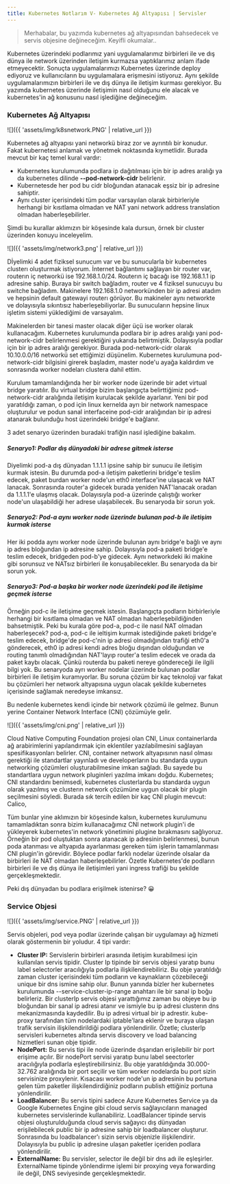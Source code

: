 ```yaml
---
title: Kubernetes Notlarım V- Kubernetes Ağ Altyapısı | Servisler
---
```


> Merhabalar, bu yazımda kubernetes ağ altyapısından bahsedecek ve servis objesine değineceğim. Keyifli okumalar..

Kubernetes üzerindeki podlarımız yani uygulamalarımız birbirleri ile ve dış dünya ile network üzerinden iletişim kurmazsa yaptıklarımız anlam ifade etmeyecektir. Sonuçta uygulamalarımızı Kubernetes üzerinde deploy ediyoruz ve kullanıcıların bu uygulamalara erişmesini istiyoruz.  Aynı şekilde uygulamalarımızın birbirleri ile ve dış dünya ile iletişim kurması gerekiyor.  Bu yazımda kubernetes üzerinde iletişimin nasıl olduğunu ele alacak ve kubernetes'in ağ konusunu nasıl işlediğine değineceğim.

### Kubernetes Ağ Altyapısı
![]({{ 'assets/img/k8snetwork.PNG' | relative_url }})

Kubernetes ağ altyapısı yani networkü biraz zor ve ayrıntılı bir konudur. Fakat kubernetesi anlamak ve yönetmek noktasında kıymetlidir.  Burada mevcut bir kaç temel kural vardır:

* Kubernetes kurulumunda podlara ip dağıtılması için bir ip adres aralığı ya da kubernetes dilinde  **--pod-network-cidr** belirlenir.
* Kubernetesde her pod bu cidr bloğundan atanacak eşsiz bir ip adresine sahiptir.
* Aynı cluster içerisindeki tüm podlar varsayılan olarak birbirleriyle herhangi bir kısıtlama olmadan ve NAT yani network address translation olmadan haberleşebilirler.

Şimdi bu kurallar aklımızın bir köşesinde kala dursun, örnek bir cluster üzerinden konuyu inceleyelim.

![]({{ 'assets/img/network3.png' | relative_url }})

Dİyelimki 4 adet fiziksel sunucum var ve bu sunucularla bir kubernetes clusterı oluşturmak istiyorum. İnternet bağlantımı sağlayan bir router var, routerın iç networkü ise 192.168.1.0/24.  Routerın iç bacağı ise 192.168.1.1 ip adresine sahip.  Buraya bir switch bağladım, router ve 4 fiziksel sunucuyu bu switche bağladım. Makinelere 192.168.1.0 networkünden bir ip adresi atadım ve hepsinin default gatewayi routerı görüyor.  Bu makineler aynı networkte ve dolayısıyla sıkıntısız haberleşebiliyorlar. Bu sunucuların hepsine linux işletim sistemi yüklediğimi de varsayalım.

Makinelerden bir tanesi master olacak diğer üçü ise worker olarak kullanacağım.  Kubernetes kurulumunda podlara bir ip adres aralığı yani pod-network-cidr belirlenmesi gerektiğini yukarıda belirtmiştik. Dolayısıyla podlar için bir ip adres aralığı gerekiyor. Burada pod-network-cidr olarak 10.10.0.0/16 networkü set ettiğimizi düşünelim.  Kubernetes kurulumuna pod-network-cidr bilgisini girerek başladım, master node'u ayağa kaldırdım ve sonrasında worker nodeları clustera dahil ettim. 

Kurulum tamamlandığında her bir worker node üzerinde bir adet virtual bridge yaratılır. Bu virtual bridge bizim başlangıçta belirttiğimiz pod-network-cidr aralığında iletişim kurulacak şekilde ayarlanır. Yeni bir pod yaratıldığı zaman, o pod için linux kernelda ayrı bir network namespace oluşturulur ve podun sanal interfaceine pod-cidr aralığından bir ip adresi atanarak bulunduğu host üzerindeki bridge'e bağlanır. 

3 adet senaryo üzerinden buradaki trafiğin nasıl işlediğine bakalım.

##### Senaryo1: Podlar dış dünyadaki bir adrese gitmek isterse
Diyelimki pod-a dış dünyadan 1.1.1.1 ipsine sahip bir sunucu ile iletişim kurmak istesin. Bu durumda pod-a iletişim paketlerini bridge'e teslim edecek, paket burdan worker node'un eth0 interface'ine ulaşacak ve NAT lanacak. Sonrasında router'a gidecek burada yeniden NAT'lanacak oradan da 1.1.1.1'e ulaşmış olacak. Dolayısıyla pod-a üzerinde çalıştığı worker node'un ulaşabildiği her adrese ulaşabilecek. Bu senaryoda bir sorun yok.

##### Senaryo2: Pod-a aynı worker node üzerinde bulunan pod-b ile iletişim kurmak isterse
Her iki podda aynı worker node üzerinde bulunan aynı bridge'e bağlı ve aynı ip adres bloğundan ip adresine sahip. Dolayısıyla pod-a paketi bridge'e teslim edecek, bridgeden pod-b'ye gidecek. Aynı networkdeki iki makine gibi sorunsuz ve NATsız birbirleri ile konuşabilecekler. Bu senaryoda da bir sorun yok.

##### Senaryo3: Pod-a başka bir worker node üzerindeki pod ile iletişime geçmek isterse
Örneğin pod-c ile iletişime geçmek istesin. Başlangıçta podların birbirleriyle herhangi bir kısıtlama olmadan ve NAT olmadan haberleşebildiğinden bahsetmiştik. Peki bu kurala göre pod-a, pod-c ile nasıl NAT olmadan haberleşecek?  pod-a, pod-c ile ieltişim kurmak istediğinde paketi bridge'e teslim edecek, bridge'de pod-c'nin ip adresi olmadığından trafiği eth0'a gönderecek, eth0 ip adresi kendi adres bloğu dışından olduğundan ve routing tanımlı olmadığından NAT'layıp router'a teslim edecek ve orada da paket kaybı olacak. Çünkü routerda bu paketi nereye göndereceği ile ilgili bilgi yok. Bu senaryoda ayrı worker nodelar üzerinde bulunan podlar birbirleri ile iletişim kuramıyorlar. Bu soruna çözüm bir kaç teknoloji var fakat bu çözümleri her network altyapısına uygun olacak şekilde kubernetes içerisinde sağlamak neredeyse imkansız.

Bu nedenle kubernetes kendi içinde bir network çözümü ile gelmez. Bunun yerine Container Network Interface (CNI) çözümüyle gelir. 

![]({{ 'assets/img/cni.png' | relative_url }})

Cloud Native Computing Foundation projesi olan CNI, Linux containerlarda ağ arabirimlerini yapılandırmak için eklentiler yazılabilmesini sağlayan spesifikasyonları belirler. CNI, container network altyapısının nasıl olması gerektiği ile standartlar yayınladı ve developerların bu standarda uygun networking çözümleri  oluşturabilmesine imkan sağladı. Bu sayede bu standartlara uygun network pluginleri yazılma imkanı doğdu. Kubernetes; CNI standardını benimsedi, kubernetes clusterlarda bu standarda uygun olarak yazılmış ve clusterın network çözümüne uygun olacak bir plugin seçilmesini söyledi. Burada sık tercih edilen bir kaç CNI plugin mevcut: Calico, 

Tüm bunlar yine aklımızın bir köşesinde kalsın, kubernetes kurulumunu tamamladıktan sonra bizim kullanacağımız CNI network plugin'i de yükleyerek kubernetes'in network yönetimini plugine bırakmasını sağlıyoruz. Örneğin bir pod oluştuktan sonra atanacak ip adresinin belirlenmesi, bunun poda atanması ve altyapıda ayarlanması gereken tüm işlerin tamamlanması CNI plugin'in görevidir. Böylece podlar farklı nodelar üzerinde olsalar da birbirleri ile NAT olmadan haberleşebilirler. Özetle Kubernetes'de podların birbirleri ile ve dış dünya ile iletişimleri yani ingress trafiği bu şekilde gerçekleşmektedir.

Peki dış dünyadan bu podlara erişilmek istenirse?  😀

### Service Objesi
![]({{ 'assets/img/service.PNG' | relative_url }})

Servis objeleri, pod veya podlar üzerinde çalışan bir uygulamayı ağ hizmeti olarak göstermenin bir yoludur. 4 tipi vardır:
* **Cluster IP:** Servislerin birbirleri arasında iletişim kurabilmesi için kullanılan servis tipidir. Cluster Ip tipinde bir servis objesi yaratıp bunu label selectorler aracılığıyla podlarla ilişkilendirebiliriz.  Bu obje yaratıldığı zaman cluster içerisindeki tüm podların ve kaynakların çözebileceği unique bir dns ismine sahip olur. Bunun yanında bizler her kubernetes kurulumunda --service-cluster-ip-range anahtarı ile bir sanal ip boğu belirleriz. Bir clusterIp servis objesi yarattığımız zaman bu objeye bu ip bloğundan bir sanal ip adresi atanır ve ismiyle bu ip adresi clusterın dns mekanizmasında kaydedilir. Bu ip adresi virtual bir ip adrestir. kube-proxy tarafından tüm nodelardaki iptable'lara eklenir ve buraya ulaşan trafik servisin ilişkilendirildiği podlara yönlendirilir. Özetle; clusterIp servisleri kubernetes altında servis discovery ve load balancing hizmetleri sunan obje tipidir.
* **NodePort:** Bu servis tipi ile node üzerinde dışarıdan erişilebilir bir port erişime açılır. Bir nodePort servisi yaratıp bunu label seectorler aracılığıyla podlarla eşleştirebilirsiniz. Bu obje yaratıldığında 30.000-32.762 aralığında bir port seçilir ve tüm worker nodelarda bu port sizin servisinize proxylenir. Kısacası worker node'un ip adresinin bu portuna gelen tüm paketler ilişkilendirdiğiniz podların publish ettiğiniz portuna yönlendirilir.
* **LoadBalancer:** Bu servis tipini sadece Azure Kubernetes Service ya da Google Kubernetes Engine gibi cloud servis sağlayıcıların managed kubernetes servislerinde kullanabiliriz. LoadBalancer tipinde servis objesi oluşturulduğunda cloud servis sağayıcı dış dünyadan erişilebilecek public bir ip adresine sahip bir loadbalancer oluşturur. Sonrasında bu loadbalancer'ı sizin servis objenizle ilişkilendirir. Dolayısıyla bu public ip adresine ulaşan paketler içeriden podlara yönlendirilir. 
* **ExternalName:** Bu servisler, selector ile değil bir dns adı ile eşleşirler. ExternalName tipinde yönlendirme işlemi bir proxying veya forwarding ile değil, DNS seviyesinde gerçekleşmektedir.
